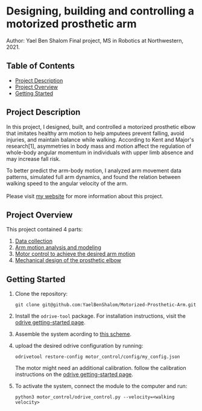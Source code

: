 # Designing, building and controlling a motorized prosthetic arm

Author: Yael Ben Shalom
Final project, MS in Robotics at Northwestern, 2021.


## Table of Contents

- [Project Description](#project_description)
- [Project Overview](#project_overview)
- [Getting Started](#getting-started)

## Project Description

In this project, I designed, built, and controlled a motorized prosthetic elbow that imitates healthy arm motion to help amputees prevent falling, avoid injuries, and maintain balance while walking. According to Kent and Major's research[1], asymmetries in body mass and motion affect the regulation of whole-body angular momentum in individuals with upper limb absence and may increase fall risk.

To better predict the arm-body motion, I analyzed arm movement data patterns, simulated full arm dynamics, and found the relation between walking speed to the angular velocity of the arm.<br><br>
Please visit [my website](https://yaelbenshalom.github.io/motorized_prosthetic_arm/index.html) for more information about this project.<br>

## Project Overview

This project contained 4 parts:

1. [Data collection](https://github.com/YaelBenShalom/Motorized-Prosthetic-Arm/tree/master/data)
2. [Arm motion analysis and modeling](https://github.com/YaelBenShalom/Motorized-Prosthetic-Arm/tree/master/motor_control/arm_pendulum_modeling)
3. [Motor control to achieve the desired arm motion](https://github.com/YaelBenShalom/Motorized-Prosthetic-Arm/tree/master/motor_control)
4. [Mechanical design of the prosthetic elbow](https://github.com/YaelBenShalom/Motorized-Prosthetic-Arm/tree/master/mech_design)


## Getting Started

1. Clone the repository:
    ```
    git clone git@github.com:YaelBenShalom/Motorized-Prosthetic-Arm.git
    ```

2. Install the `odrive-tool` package. For installation instructions, visit the [odrive getting-started page](https://docs.odriverobotics.com/).

3. Assemble the system acording to [this scheme]().

4. upload the desired odrive configuration by running:
    ```
    odrivetool restore-config motor_control/config/my_config.json
    ```
    The motor might need an additional calibration. follow the calibration instructions on the [odrive getting-started page](https://docs.odriverobotics.com/).

5. To activate the system, connect the module to the computer and run:
    ```
    python3 motor_control/odrive_control.py --velocity=<walking velocity>
    ```